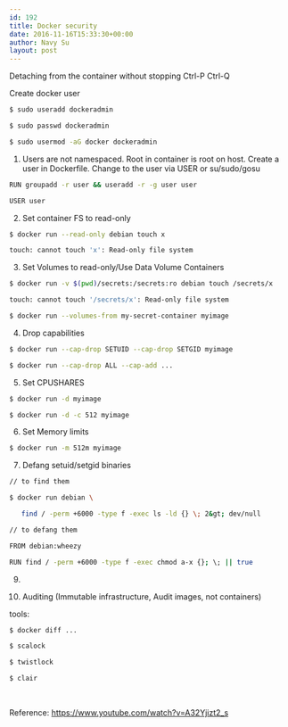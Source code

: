 ```yaml
---
id: 192
title: Docker security
date: 2016-11-16T15:33:30+00:00
author: Navy Su
layout: post
---
```

Detaching from the container without stopping Ctrl-P Ctrl-Q

Create docker user

```bash
$ sudo useradd dockeradmin

$ sudo passwd dockeradmin

$ sudo usermod -aG docker dockeradmin
```

1. Users are not namespaced. Root in container is root on host. Create a user in Dockerfile. Change to the user via USER or su/sudo/gosu

```bash
RUN groupadd -r user && useradd -r -g user user

USER user
```

2. Set container FS to read-only

```bash
$ docker run --read-only debian touch x

touch: cannot touch 'x': Read-only file system

```

3. Set Volumes to read-only/Use Data Volume Containers

```bash
$ docker run -v $(pwd)/secrets:/secrets:ro debian touch /secrets/x

touch: cannot touch '/secrets/x': Read-only file system

$ docker run --volumes-from my-secret-container myimage

```

4. Drop capabilities

```bash
$ docker run --cap-drop SETUID --cap-drop SETGID myimage

$ docker run --cap-drop ALL --cap-add ...

```

5. Set CPUSHARES

```bash
$ docker run -d myimage

$ docker run -d -c 512 myimage

```

6. Set Memory limits

```bash
$ docker run -m 512m myimage

```

7. Defang setuid/setgid binaries

```bash
// to find them

$ docker run debian \

   find / -perm +6000 -type f -exec ls -ld {} \; 2&gt; dev/null

// to defang them

FROM debian:wheezy

RUN find / -perm +6000 -type f -exec chmod a-x {}; \; || true

```

9.

8. Auditing (Immutable infrastructure, Audit images, not containers)
  
tools:

```bash
$ docker diff ...

$ scalock

$ twistlock

$ clair

```

&nbsp;

Reference: <a href="https://www.youtube.com/watch?v=A32Yjizt2_s" target="_blank">https://www.youtube.com/watch?v=A32Yjizt2_s</a>